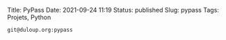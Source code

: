 Title: PyPass
Date: 2021-09-24 11:19
Status: published
Slug: pypass
Tags: Projets, Python

    git@duloup.org:pypass

